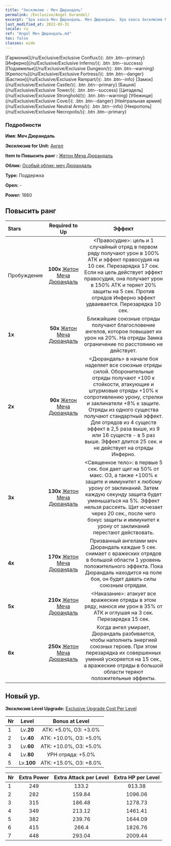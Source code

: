 ```yaml
---
title: "Эксклюзив - Меч Дюрандаль"
permalink: /Exclusive/Angel Durandel/
excerpt: "Эра хаоса Меч Дюрандаль. Меч Дюрандаль. Эра хаоса Эксклюзив Меч Дюрандаль. Ангел Эксклюзив."
last_modified_at: 2021-03-31
locale: ru
ref: "Angel Меч Дюрандаль.md"
toc: false
classes: wide
---
```

 [Гармония](/ru/Exclusive/Exclusive Conflux/){: .btn .btn--primary} [Инферно](/ru/Exclusive/Exclusive Inferno/){: .btn .btn--success} [Подземелье](/ru/Exclusive/Exclusive Dungeon/){: .btn .btn--warning} [Крепость](/ru/Exclusive/Exclusive Fortress/){: .btn .btn--danger} [Бастион](/ru/Exclusive/Exclusive Rampart/){: .btn .btn--info} [Замок](/ru/Exclusive/Exclusive Castle/){: .btn .btn--primary} [Башня](/ru/Exclusive/Exclusive Tower/){: .btn .btn--success} [Цитадель](/ru/Exclusive/Exclusive Stronghold/){: .btn .btn--warning} [Убежище](/ru/Exclusive/Exclusive Cove/){: .btn .btn--danger} [Нейтральная армия](/ru/Exclusive/Exclusive Neutral Army/){: .btn .btn--info} [Некрополь](/ru/Exclusive/Exclusive Necropolis/){: .btn .btn--primary} 

### Подробности
 **Имя: Меч Дюрандаль** 

 **Эксклюзив for Unit:** [Ангел](/ru/units/Angel/) 

 **Item to Повысить ранг :** [Жетон Меча Дюрандаль](/ru/Items/con_973/)

 **Облик:** [Особый облик: меч Дюрандаль](/ru/Items/con_641/)

 **Type:** Поддержка

 **Open:** -

 **Power:** 1660

## Повысить ранг 

  |     Stars    |  Required to Up | Эффект |
  |:-------------|:---------------:|:---------------:|
  |  Пробуждение  | **100x** [Жетон Меча Дюрандаль](/ru/Items/con_973/) | <Правосудие>: цель и 1 случайный отряд в первом ряду получают урон в 100% АТК и эффект правосудия на 10 сек. Перезарядка 17 сек. Если на цель действует эффект правосудия, она получает урон в 150% АТК и теряет 20% защиты на 5 сек. Против отрядов Инферно эффект удваивается. Перезарядка 10 сек. |
  | **1x** <i class="fas fa-star"/> | **50x** [Жетон Меча Дюрандаль](/ru/Items/con_973/) | Ближайшие союзные отряды получают благословение ангелов, которое повышает их урон на 20%. На отряды Замка ограничение по расстоянию не действует. |
  | **2x** <i class="fas fa-star"/> | **90x** [Жетон Меча Дюрандаль](/ru/Items/con_973/) | <Дюрандаль> в начале боя наделяет все союзные отряды силой. Оборонительные отряды получают +100 к стойкости, атакующие и штурмовые отряды +10% к сопротивлению урону, стрелки и заклинатели +8% к защите. Отряды из одного существа получают стандартный эффект. Для отрядов из 4 существ эффект в 2,5 раза выше, из 9 или 16 существ - в 5 раз выше. Эффект длится 25 сек. и не действует на отряды Инферно. |
  | **3x** <i class="fas fa-star"/> | **130x** [Жетон Меча Дюрандаль](/ru/Items/con_973/) | <Священное тело>: в первые 5 сек. боя дает щит на 50% от макс. ОЗ, а также +100% к защите и иммунитет к любому урону от заклинаний. Затем каждую секунду защита будет уменьшаться на 5%. Эффект нельзя рассеять. Щит исчезает через 20 сек., после чего бонус защиты и иммунитет к урону от заклинаний перестают действовать. |
  | **4x** <i class="fas fa-star"/> | **170x** [Жетон Меча Дюрандаль](/ru/Items/con_973/) | Призванный ангелами меч Дюрандаль каждые 5 сек. снимает с вражеских отрядов в большой области 1 уровень положительного эффекта. Пока Дюрандаль находится на поле боя, он будет давать силы союзным отрядам. |
  | **5x** <i class="fas fa-star"/> | **210x** [Жетон Меча Дюрандаль](/ru/Items/con_973/) | <Наказание>: атакует все вражеские отряды в этом ряду, нанося им урон в 35% от АТК и оглушая на 3 сек. Перезарядка 15 сек. |
  | **6x** <i class="fas fa-star"/> | **250x** [Жетон Меча Дюрандаль](/ru/Items/con_973/) | Когда ангел умирает, Дюрандаль разбивается, чтобы наполнить энергией союзных героев. При этом перезарядка их совершенных умений ускоряется на 15 сек., а вражеские отряды в большой области теряют положительные эффекты. |


## Новый ур.
 **Эксклюзив Level Upgrade:** [Exclusive Upgrade Cost Per Level](/Exclusive/ExclusiveUpgradeCostPerLevel/)

  |  Nr  |   Level  | Bonus at Level |
  |:-----|:--------:|:--------------:|
  | 1 | Lv.**20** | АТК: +5.0%, ОЗ: +3.0% |
  | 2 | Lv.**40** | АТК: +10.0%, ОЗ: +5.0% |
  | 3 | Lv.**60** | АТК: +10.0%, ОЗ: +5.0% |
  | 4 | Lv.**80** | УРН отряда: +5.0% |
  | 5 | Lv.**100** | АТК: +15.0%, ОЗ: +8.0% |


  |  Nr  |  Extra Power | Extra Attack per Level | Extra HP per Level |
  |:-----|:--------:|:--------:|:--------:|
  | 1 | 249 | 133.2 | 913.38 |
  | 2 | 282 | 159.84 | 1096.06 |
  | 3 | 315 | 186.48 | 1278.73 |
  | 4 | 349 | 213.12 | 1461.41 |
  | 5 | 382 | 239.76 | 1644.09 |
  | 6 | 415 | 266.4 | 1826.76 |
  | 7 | 448 | 293.04 | 2009.44 |


